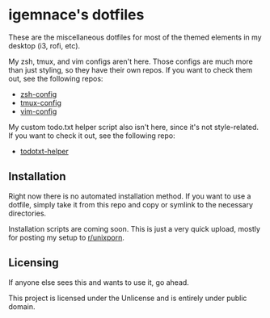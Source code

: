 # igemnace's dotfiles

These are the miscellaneous dotfiles for most of the themed elements in my
desktop (i3, rofi, etc).

My zsh, tmux, and vim configs aren't here. Those configs are much more than just
styling, so they have their own repos. If you want to check them out, see the
following repos:

- [zsh-config](https://github.com/igemnace/zsh-config)
- [tmux-config](https://github.com/igemnace/tmux-config)
- [vim-config](https://github.com/igemnace/vim-config)

My custom todo.txt helper script also isn't here, since it's not style-related.
If you want to check it out, see the following repo:

- [todotxt-helper](https://github.com/igemnace/todotxt-helper)

## Installation

Right now there is no automated installation method. If you want to use a
dotfile, simply take it from this repo and copy or symlink to the necessary
directories.

Installation scripts are coming soon. This is just a very quick upload, mostly
for posting my setup to [r/unixporn](https://www.reddit.com/r/unixporn/).

## Licensing

If anyone else sees this and wants to use it, go ahead.

This project is licensed under the Unlicense and is entirely under public
domain.

